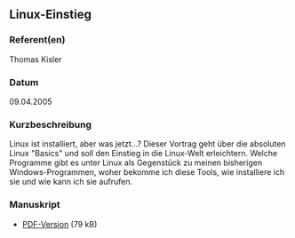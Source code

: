
 
## Linux-Einstieg


### Referent(en)
 Thomas Kisler

### Datum
 09.04.2005

### Kurzbeschreibung
 Linux ist installiert, aber was jetzt...? Dieser Vortrag geht über die absoluten Linux "Basics" und soll den Einstieg in die Linux-Welt erleichtern. Welche Programme gibt es unter Linux als Gegenstück zu meinen bisherigen Windows-Programmen, woher bekomme ich diese Tools, wie installiere ich sie und wie kann ich sie aufrufen.

### Manuskript

          
* [PDF-Version](/download/Vortraege/Linux_Einstieg.pdf) (79 kB)
                 
      
  

